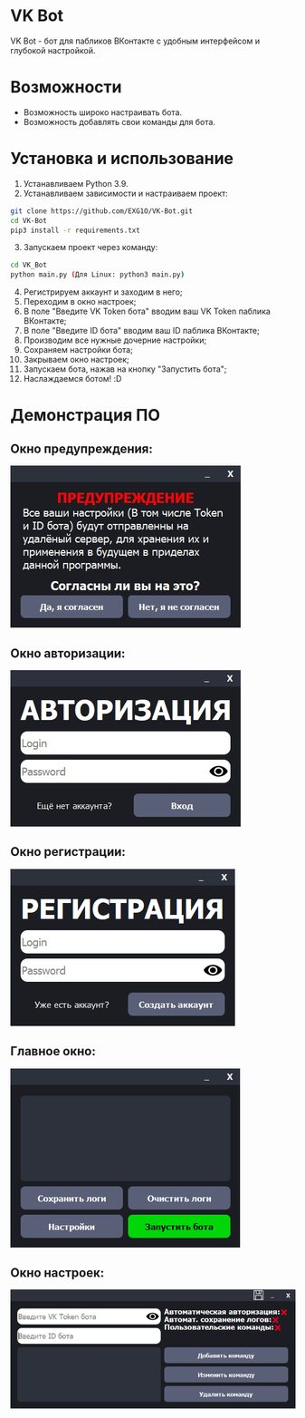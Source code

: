 # VK Bot
VK Bot - бот для пабликов ВКонтакте с удобным интерфейсом и глубокой настройкой.

# Возможности
- Возможность широко настраивать бота.
- Возможность добавлять свои команды для бота.

# Установка и использование
1. Устанавливаем Python 3.9.
2. Устанавливаем зависимости и настраиваем проект:
```sh
git clone https://github.com/EXG1O/VK-Bot.git
cd VK-Bot
pip3 install -r requirements.txt
```
3. Запускаем проект через команду:
```sh
cd VK_Bot
python main.py (Для Linux: python3 main.py)
```
4. Регистрируем аккаунт и заходим в него;
5. Переходим в окно настроек;
6. В поле "Введите VK Token бота" вводим ваш VK Token паблика ВКонтакте;
7. В поле "Введите ID бота" вводим ваш ID паблика ВКонтакте;
8. Производим все нужные дочерние настройки;
9. Сохраняем настройки бота;
10. Закрываем окно настроек; 
11. Запускаем бота, нажав на кнопку "Запустить бота";
12. Наслаждаемся ботом! :D

# Демонстрация ПО
## Окно предупреждения:
![software_warning_window](Icons/warning_window.png)
## Окно авторизации:
![software_authorization_window](Icons/authorization_window.png)
## Окно регистрации:
![software_registration_window](Icons/registration_window.png)
## Главное окно:
![software_main_window](Icons/main_window.png)
## Окно настроек:
![software_settings_window](Icons/settings_window.png)

